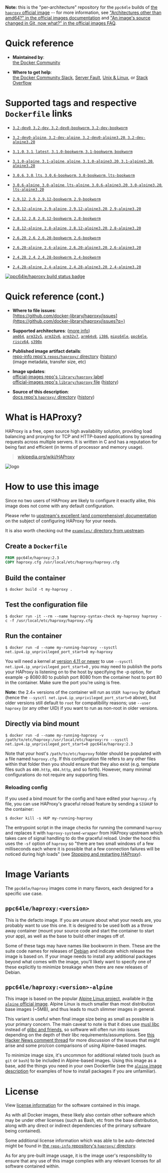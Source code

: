 <!--

********************************************************************************

WARNING:

    DO NOT EDIT "haproxy/README.md"

    IT IS AUTO-GENERATED

    (from the other files in "haproxy/" combined with a set of templates)

********************************************************************************

-->

**Note:** this is the "per-architecture" repository for the `ppc64le` builds of [the `haproxy` official image](https://hub.docker.com/_/haproxy) -- for more information, see ["Architectures other than amd64?" in the official images documentation](https://github.com/docker-library/official-images#architectures-other-than-amd64) and ["An image's source changed in Git, now what?" in the official images FAQ](https://github.com/docker-library/faq#an-images-source-changed-in-git-now-what).

# Quick reference

-	**Maintained by**:  
	[the Docker Community](https://github.com/docker-library/haproxy)

-	**Where to get help**:  
	[the Docker Community Slack](https://dockr.ly/comm-slack), [Server Fault](https://serverfault.com/help/on-topic), [Unix & Linux](https://unix.stackexchange.com/help/on-topic), or [Stack Overflow](https://stackoverflow.com/help/on-topic)

# Supported tags and respective `Dockerfile` links

-	[`3.2-dev0`, `3.2-dev`, `3.2-dev0-bookworm`, `3.2-dev-bookworm`](https://github.com/docker-library/haproxy/blob/056667a3593e0e18d97518709e30b6bd8574f760/3.2/Dockerfile)

-	[`3.2-dev0-alpine`, `3.2-dev-alpine`, `3.2-dev0-alpine3.20`, `3.2-dev-alpine3.20`](https://github.com/docker-library/haproxy/blob/056667a3593e0e18d97518709e30b6bd8574f760/3.2/alpine/Dockerfile)

-	[`3.1.0`, `3.1`, `latest`, `3.1.0-bookworm`, `3.1-bookworm`, `bookworm`](https://github.com/docker-library/haproxy/blob/845b6f45ac1a8e0ee5706a23ef2fbf56516aebc6/3.1/Dockerfile)

-	[`3.1.0-alpine`, `3.1-alpine`, `alpine`, `3.1.0-alpine3.20`, `3.1-alpine3.20`, `alpine3.20`](https://github.com/docker-library/haproxy/blob/845b6f45ac1a8e0ee5706a23ef2fbf56516aebc6/3.1/alpine/Dockerfile)

-	[`3.0.6`, `3.0`, `lts`, `3.0.6-bookworm`, `3.0-bookworm`, `lts-bookworm`](https://github.com/docker-library/haproxy/blob/7341cb2441f9663fb52866df74ccb427960cc8c9/3.0/Dockerfile)

-	[`3.0.6-alpine`, `3.0-alpine`, `lts-alpine`, `3.0.6-alpine3.20`, `3.0-alpine3.20`, `lts-alpine3.20`](https://github.com/docker-library/haproxy/blob/7341cb2441f9663fb52866df74ccb427960cc8c9/3.0/alpine/Dockerfile)

-	[`2.9.12`, `2.9`, `2.9.12-bookworm`, `2.9-bookworm`](https://github.com/docker-library/haproxy/blob/4214bc32bf5038120b1cacbb0f5337169b817aa4/2.9/Dockerfile)

-	[`2.9.12-alpine`, `2.9-alpine`, `2.9.12-alpine3.20`, `2.9-alpine3.20`](https://github.com/docker-library/haproxy/blob/4214bc32bf5038120b1cacbb0f5337169b817aa4/2.9/alpine/Dockerfile)

-	[`2.8.12`, `2.8`, `2.8.12-bookworm`, `2.8-bookworm`](https://github.com/docker-library/haproxy/blob/5235fbf1ddb46b8f6d179958494098ac2708e384/2.8/Dockerfile)

-	[`2.8.12-alpine`, `2.8-alpine`, `2.8.12-alpine3.20`, `2.8-alpine3.20`](https://github.com/docker-library/haproxy/blob/5235fbf1ddb46b8f6d179958494098ac2708e384/2.8/alpine/Dockerfile)

-	[`2.6.20`, `2.6`, `2.6.20-bookworm`, `2.6-bookworm`](https://github.com/docker-library/haproxy/blob/a0cdd805ad2cccf3400fb99dd18d0f49579d1cf4/2.6/Dockerfile)

-	[`2.6.20-alpine`, `2.6-alpine`, `2.6.20-alpine3.20`, `2.6-alpine3.20`](https://github.com/docker-library/haproxy/blob/a0cdd805ad2cccf3400fb99dd18d0f49579d1cf4/2.6/alpine/Dockerfile)

-	[`2.4.28`, `2.4`, `2.4.28-bookworm`, `2.4-bookworm`](https://github.com/docker-library/haproxy/blob/a59d80d27242e98cb3fa234e5fa9c81a3968be18/2.4/Dockerfile)

-	[`2.4.28-alpine`, `2.4-alpine`, `2.4.28-alpine3.20`, `2.4-alpine3.20`](https://github.com/docker-library/haproxy/blob/a59d80d27242e98cb3fa234e5fa9c81a3968be18/2.4/alpine/Dockerfile)

[![ppc64le/haproxy build status badge](https://img.shields.io/jenkins/s/https/doi-janky.infosiftr.net/job/multiarch/job/ppc64le/job/haproxy.svg?label=ppc64le/haproxy%20%20build%20job)](https://doi-janky.infosiftr.net/job/multiarch/job/ppc64le/job/haproxy/)

# Quick reference (cont.)

-	**Where to file issues**:  
	[https://github.com/docker-library/haproxy/issues](https://github.com/docker-library/haproxy/issues?q=)

-	**Supported architectures**: ([more info](https://github.com/docker-library/official-images#architectures-other-than-amd64))  
	[`amd64`](https://hub.docker.com/r/amd64/haproxy/), [`arm32v5`](https://hub.docker.com/r/arm32v5/haproxy/), [`arm32v6`](https://hub.docker.com/r/arm32v6/haproxy/), [`arm32v7`](https://hub.docker.com/r/arm32v7/haproxy/), [`arm64v8`](https://hub.docker.com/r/arm64v8/haproxy/), [`i386`](https://hub.docker.com/r/i386/haproxy/), [`mips64le`](https://hub.docker.com/r/mips64le/haproxy/), [`ppc64le`](https://hub.docker.com/r/ppc64le/haproxy/), [`riscv64`](https://hub.docker.com/r/riscv64/haproxy/), [`s390x`](https://hub.docker.com/r/s390x/haproxy/)

-	**Published image artifact details**:  
	[repo-info repo's `repos/haproxy/` directory](https://github.com/docker-library/repo-info/blob/master/repos/haproxy) ([history](https://github.com/docker-library/repo-info/commits/master/repos/haproxy))  
	(image metadata, transfer size, etc)

-	**Image updates**:  
	[official-images repo's `library/haproxy` label](https://github.com/docker-library/official-images/issues?q=label%3Alibrary%2Fhaproxy)  
	[official-images repo's `library/haproxy` file](https://github.com/docker-library/official-images/blob/master/library/haproxy) ([history](https://github.com/docker-library/official-images/commits/master/library/haproxy))

-	**Source of this description**:  
	[docs repo's `haproxy/` directory](https://github.com/docker-library/docs/tree/master/haproxy) ([history](https://github.com/docker-library/docs/commits/master/haproxy))

# What is HAProxy?

HAProxy is a free, open source high availability solution, providing load balancing and proxying for TCP and HTTP-based applications by spreading requests across multiple servers. It is written in C and has a reputation for being fast and efficient (in terms of processor and memory usage).

> [wikipedia.org/wiki/HAProxy](https://en.wikipedia.org/wiki/HAProxy)

![logo](https://raw.githubusercontent.com/docker-library/docs/4da3e2446a4c257c3a32faac6256bee81f770316/haproxy/logo.png)

# How to use this image

Since no two users of HAProxy are likely to configure it exactly alike, this image does not come with any default configuration.

Please refer to [upstream's excellent (and comprehensive) documentation](https://docs.haproxy.org/) on the subject of configuring HAProxy for your needs.

It is also worth checking out the [`examples/` directory from upstream](http://git.haproxy.org/?p=haproxy-2.3.git;a=tree;f=examples).

## Create a `Dockerfile`

```dockerfile
FROM ppc64le/haproxy:2.3
COPY haproxy.cfg /usr/local/etc/haproxy/haproxy.cfg
```

## Build the container

```console
$ docker build -t my-haproxy .
```

## Test the configuration file

```console
$ docker run -it --rm --name haproxy-syntax-check my-haproxy haproxy -c -f /usr/local/etc/haproxy/haproxy.cfg
```

## Run the container

```console
$ docker run -d --name my-running-haproxy --sysctl net.ipv4.ip_unprivileged_port_start=0 my-haproxy
```

You will need a kernel at [version 4.11 or newer](https://github.com/moby/moby/issues/8460#issuecomment-312459310) to use `--sysctl net.ipv4.ip_unprivileged_port_start=0` , you may need to publish the ports your HAProxy is listening on to the host by specifying the -p option, for example -p 8080:80 to publish port 8080 from the container host to port 80 in the container. Make sure the port you're using is free.

**Note:** the 2.4+ versions of the container will run as `USER haproxy` by default (hence the `--sysctl net.ipv4.ip_unprivileged_port_start=0` above), but older versions still default to `root` for compatibility reasons; use `--user haproxy` (or any other UID) if you want to run as non-root in older versions.

## Directly via bind mount

```console
$ docker run -d --name my-running-haproxy -v /path/to/etc/haproxy:/usr/local/etc/haproxy:ro --sysctl net.ipv4.ip_unprivileged_port_start=0 ppc64le/haproxy:2.3
```

Note that your host's `/path/to/etc/haproxy` folder should be populated with a file named `haproxy.cfg`. If this configuration file refers to any other files within that folder then you should ensure that they also exist (e.g. template files such as `400.http`, `404.http`, and so forth). However, many minimal configurations do not require any supporting files.

### Reloading config

If you used a bind mount for the config and have edited your `haproxy.cfg` file, you can use HAProxy's graceful reload feature by sending a `SIGHUP` to the container:

```console
$ docker kill -s HUP my-running-haproxy
```

The entrypoint script in the image checks for running the command `haproxy` and replaces it with `haproxy-systemd-wrapper` from HAProxy upstream which takes care of signal handling to do the graceful reload. Under the hood this uses the `-sf` option of `haproxy` so "there are two small windows of a few milliseconds each where it is possible that a few connection failures will be noticed during high loads" (see [Stopping and restarting HAProxy](http://www.haproxy.org/download/2.3/doc/management.txt)).

# Image Variants

The `ppc64le/haproxy` images come in many flavors, each designed for a specific use case.

## `ppc64le/haproxy:<version>`

This is the defacto image. If you are unsure about what your needs are, you probably want to use this one. It is designed to be used both as a throw away container (mount your source code and start the container to start your app), as well as the base to build other images off of.

Some of these tags may have names like bookworm in them. These are the suite code names for releases of [Debian](https://wiki.debian.org/DebianReleases) and indicate which release the image is based on. If your image needs to install any additional packages beyond what comes with the image, you'll likely want to specify one of these explicitly to minimize breakage when there are new releases of Debian.

## `ppc64le/haproxy:<version>-alpine`

This image is based on the popular [Alpine Linux project](https://alpinelinux.org), available in [the `alpine` official image](https://hub.docker.com/_/alpine). Alpine Linux is much smaller than most distribution base images (~5MB), and thus leads to much slimmer images in general.

This variant is useful when final image size being as small as possible is your primary concern. The main caveat to note is that it does use [musl libc](https://musl.libc.org) instead of [glibc and friends](https://www.etalabs.net/compare_libcs.html), so software will often run into issues depending on the depth of their libc requirements/assumptions. See [this Hacker News comment thread](https://news.ycombinator.com/item?id=10782897) for more discussion of the issues that might arise and some pro/con comparisons of using Alpine-based images.

To minimize image size, it's uncommon for additional related tools (such as `git` or `bash`) to be included in Alpine-based images. Using this image as a base, add the things you need in your own Dockerfile (see the [`alpine` image description](https://hub.docker.com/_/alpine/) for examples of how to install packages if you are unfamiliar).

# License

View [license information](http://www.haproxy.org/download/1.5/doc/LICENSE) for the software contained in this image.

As with all Docker images, these likely also contain other software which may be under other licenses (such as Bash, etc from the base distribution, along with any direct or indirect dependencies of the primary software being contained).

Some additional license information which was able to be auto-detected might be found in [the `repo-info` repository's `haproxy/` directory](https://github.com/docker-library/repo-info/tree/master/repos/haproxy).

As for any pre-built image usage, it is the image user's responsibility to ensure that any use of this image complies with any relevant licenses for all software contained within.
